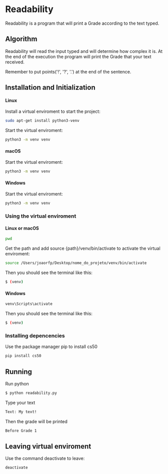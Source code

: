 # Readability

Readability is a program that will print a Grade according to the text typed.

## Algorithm

Readability will read the input typed and will determine how complex it is. At the end of the execution the program will print the Grade that your text received.

Remember to put points('!', '?', '.') at the end of the sentence.

## Installation and Initialization

#### Linux

Install a virtual enviroment to start the project:
```bash
sudo apt-get install python3-venv  
```

Start the virtual enviroment:
```bash
python3 -m venv venv 
```

#### macOS

Start the virtual enviroment:
```bash
python3 -m venv venv 
```

#### Windows

Start the virtual enviroment:
```bash
python3 -m venv venv 
```

### Using the virtual enviroment

#### Linux or macOS
```bash
pwd  
```

Get the path and add source {path}/venv/bin/activate to activate the virtual enviroment:
```bash
source /Users/joaorfp/Desktop/nome_do_projeto/venv/bin/activate
```

Then you should see the terminal like this:
```bash
$ (venv)
```

#### Windows
```bash
venv\Scripts\activate
```

Then you should see the terminal like this:
```bash
$ (venv)
```


### Installing depencencies

Use the package manager pip to install cs50
```bash
pip install cs50
```

## Running 

Run python
```bash
$ python readability.py
```

Type your text
```bash
Text: My text!
```

Then the grade will be printed
```bash
Before Grade 1
```

## Leaving virtual enviroment

Use the command deactivate to leave:
```bash
deactivate
```